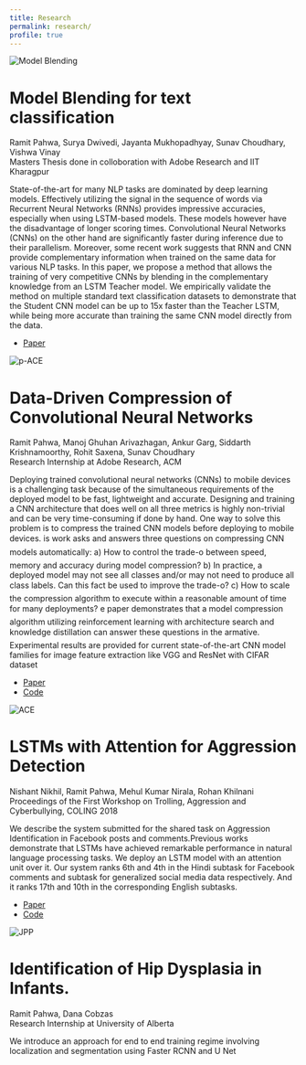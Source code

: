 ```yaml
---
title: Research
permalink: research/
profile: true
---
```


<div class="research-item">
	<div class="img">
		<img src="{{ site.baseurl }}/assets/images/research/MB/KD.png" alt="Model Blending" />
	</div>
	<div class="info">
		<h1>Model Blending for text classification</h1>
		<span class="authors">Ramit Pahwa, Surya Dwivedi, Jayanta Mukhopadhyay, Sunav Choudhary, Vishwa Vinay</span>
		<br>
		<span class="conf">Masters Thesis done in colloboration with Adobe Research and IIT Kharagpur</span>
		<p class="desc">
			State-of-the-art for many NLP tasks are dominated by deep learning models. Effectively utilizing the signal in the sequence of words via Recurrent Neural Networks (RNNs) provides impressive accuracies, especially when using LSTM-based models. These models however
have the disadvantage of longer scoring times.
Convolutional Neural Networks (CNNs) on the other hand are significantly faster during inference due to their parallelism. Moreover, some recent work suggests that RNN and CNN provide complementary information
when trained on the same data for various NLP
tasks. In this paper, we propose a method that allows the training of very competitive CNNs
by blending in the complementary knowledge from an LSTM Teacher model. We empirically validate the method on multiple standard text classification datasets to demonstrate that
the Student CNN model can be up to 15x faster than the Teacher LSTM, while being more accurate than training the same CNN model directly from the data.
		</p>
		<ul>
			<li><a href="{{ site.baseurl }}/publications/Model_Blending.pdf" target="blank">Paper</a></li>
		</ul>
	</div>
</div>

<div class="research-item">
	<div class="img">
		<img src="{{ site.baseurl }}/assets/images/research/DDC/architecture.png" alt="p-ACE" />
	</div>
	<div class="info">
		<h1>Data-Driven Compression of Convolutional Neural Networks</h1>
		<span class="authors">Ramit Pahwa, Manoj Ghuhan Arivazhagan, Ankur Garg, Siddarth Krishnamoorthy, Rohit Saxena, Sunav Choudhary</span>
		<br>
		<span class="conf">Research Internship at Adobe Research, ACM</span>
		<p class="desc">
			Deploying trained convolutional neural networks (CNNs) to mobile devices is a challenging task because
of the simultaneous requirements of the deployed model to be fast, lightweight and accurate. Designing
and training a CNN architecture that does well on all three metrics is highly non-trivial and can be very
time-consuming if done by hand. One way to solve this problem is to compress the trained CNN models
before deploying to mobile devices. is work asks and answers three questions on compressing CNN
models automatically: a) How to control the trade-o between speed, memory and accuracy during model
compression? b) In practice, a deployed model may not see all classes and/or may not need to produce all
class labels. Can this fact be used to improve the trade-o? c) How to scale the compression algorithm to
execute within a reasonable amount of time for many deployments? e paper demonstrates that a model
compression algorithm utilizing reinforcement learning with architecture search and knowledge distillation
can answer these questions in the armative. Experimental results are provided for current state-of-the-art
CNN model families for image feature extraction like VGG and ResNet with CIFAR dataset
		</p>
		<ul>
			<li><a href="https://arxiv.org/pdf/1911.12740.pdf" target="blank">Paper</a></li>
			<li><a href="https://github.com/RamitPahwa/DDC_modelcompression" target="blank">Code</a></li>
		</ul>
	</div>
</div>

<div class="research-item">
	<div class="img">
		<img src="{{ site.baseurl }}/assets/images/research/HateSpeech/attention.png" alt="ACE" />
	</div>
	<div class="info">
		<h1>LSTMs with Attention for Aggression Detection</h1>
		<span class="authors">Nishant Nikhil, Ramit Pahwa, Mehul Kumar Nirala, Rohan Khilnani</span>
		<br>
		<span class="conf">Proceedings of the First Workshop on Trolling, Aggression and Cyberbullying, COLING 2018</span>
		<p class="desc">
			We describe the system submitted for the shared task on Aggression Identification in Facebook posts and comments.Previous works demonstrate that
LSTMs have achieved remarkable performance in natural language processing tasks. We deploy
an LSTM model with an attention unit over it. Our system ranks 6th and 4th in the Hindi subtask
for Facebook comments and subtask for generalized social media data respectively. And it ranks
17th and 10th in the corresponding English subtasks.
		</p>
		<ul>
			<li><a href="https://aclanthology.org/W18-4406.pdf" target="blank">Paper</a></li>
			<li><a href="https://github.com/RamitPahwa/LSTMs-with-Attention-For-Aggression-Detection" target="blank">Code</a></li>
		</ul>
	</div>
</div>

<div class="research-item" style="border-bottom: none;">
	<div class="img">
		<img src="{{ site.baseurl }}/assets/images/research/UoA/pic.png" alt="JPP" />
	</div>
	<div class="info">
		<h1>Identification of Hip Dysplasia in Infants.</h1>
		<span class="authors">Ramit Pahwa, Dana Cobzas</span>
		<br>
		<span class="conf">Research Internship at University of Alberta</span>
		<p class="desc"> We introduce an approach for end to end training regime involving localization and segmentation using Faster RCNN and U Net</p>
		</p>
	</div>
</div>
